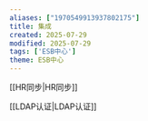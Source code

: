 ```yaml
---
aliases: ["1970549913937802175"]
title: 集成
created: 2025-07-29
modified: 2025-07-29
tags: ['ESB中心']
theme: ESB中心
---
```


[[HR同步|HR同步]]

[[LDAP认证|LDAP认证]]